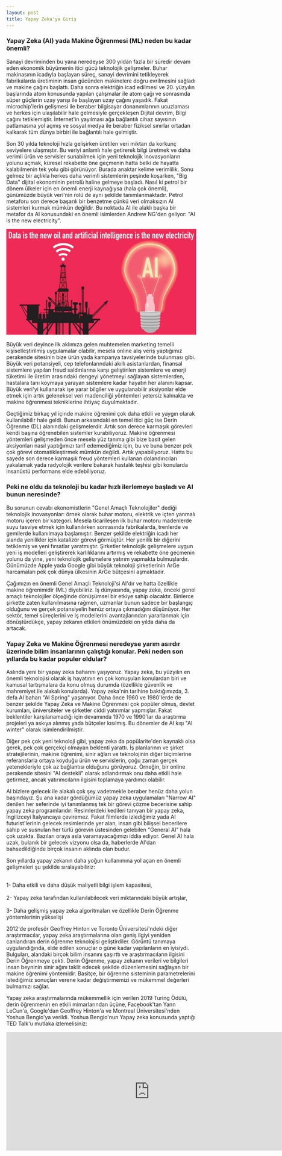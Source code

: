 ```yaml
---
layout: post
title: Yapay Zeka'ya Giriş
---
```


<h3>Yapay Zeka (AI) yada Makine Öğrenmesi (ML) neden bu kadar önemli?</h3>

Sanayi devriminden bu yana neredeyse 300 yıldan fazla bir süredir devam eden ekonomik büyümenin itici gücü teknolojik gelişmeler. Buhar makinasının icadıyla başlayan süreç, sanayi devrimini tetikleyerek fabrikalarda üretiminin insan gücünden makinelere doğru evrilmesini sağladı ve makine çağını başlattı. Daha sonra elektriğin icad edilmesi ve 20. yüzyılın başlarında atom konusunda yapılan çalışmalar ile atom çağı ve sonrasında süper güçlerin uzay yarışı ile başlayan uzay çağını yaşadık. Fakat microchip'lerin gelişmesi ile beraber bilgisayar donanımlarının ucuzlaması ve herkes için ulaşılabilir hale gelmesiyle gerçekleşen Dijital devrim, Bilgi çağını tetiklemiştir. İnternet'in yayılması ağa bağlantılı cihaz sayısının patlamasına yol açmış ve sosyal medya ile beraber fiziksel sınırlar ortadan kalkarak tüm dünya birbiri ile bağlantılı hale gelmiştir. 

Son 30 yılda teknoloji hızla gelişirken üretilen veri miktarı da korkunç seviyelere ulaşmıştır. Bu veriyi anlamlı hale getirerek bilgi üretmek ve daha verimli ürün ve servisler sunabilmek için yeni teknolojik inovasyonların yolunu açmak, küresel rekabette öne geçmenin hatta belki de hayatta kalabilmenin tek yolu gibi görünüyor. Burada anaktar kelime verimlilik. Sonu gelmez bir açlıkla herkes daha verimli sistemlerin peşinde koşarken, "Big Data" dijital ekonominin petrolü haline gelmeye başladı. Nasıl ki petrol bir dönem ülkeler için en önemli enerji kaynağıysa (hala çok önemli), günümüzde büyük veri'nin rolü de aynı şekilde tanımlanmaktadır. Petrol metaforu son derece başarılı bir benzetme çünkü veri olmaksızın AI sistemleri kurmak mümkün değildir. Bu noktada AI ile alaklı başka bir metafor da AI konusundaki en önemli isimlerden Andrew NG'den geliyor: "AI is the new electricity".

![](/images/DataOilAIElectricity.png)


Büyük veri deyince ilk aklımıza gelen muhtemelen marketing temelli kişiselleştirilmiş uygulamalar olabilir, mesela online alış veriş yaptığımız perakende sitesinin bize ürün yada kampanya tavsiyelerinde bulunması gibi. Büyük veri potansiyeli, cep telefonlarındaki akıllı asistanlardan, finansal sistemlere yapılan freud saldırılarına karşı geliştirilen sistemlere ve enerji tüketimi ile üretim arasındaki dengeyi yönetmeyi sağlayan sistemlerden, hastalara tanı koymaya yarayan sistemlere kadar hayatın her alanını kapsar. Büyük veri'yi kullanarak işe yarar bilgiler ve uygulanabilir aksiyonlar elde etmek için artık geleneksel veri madenciliği yöntemleri yetersiz kalmakta ve makine öğrenmesi tekniklerine ihtiyaç duyulmaktadır.

Geçtiğimiz birkaç yıl içinde makine öğrenimi çok daha etkili ve yaygın olarak kullanılabilir hale geldi. Bunun arkasındaki en temel itici güç ise Derin Öğrenme (DL) alanındaki gelişmelerdir. Artık son derece karmaşık görevleri kendi başına öğrenebilen sistemler kurabiliyoruz. Makine öğrenmesi yöntemleri gelişmeden önce mesela yüz tanıma gibi bize basit gelen aksiyonları nasıl yaptığımızı tarif edemediğimiz için, bu ve buna benzer pek çok görevi otomatikleştirmek mümkün değildi. Artık yapabiliyoruz. Hatta bu sayede son derece karmaşık freud yöntemleri kullanan dolandırıcıları yakalamak yada radyolojik verilere bakarak hastalık teşhisi gibi konularda insanüstü performans elde edebiliyoruz. 

<h3>Peki ne oldu da teknoloji bu kadar hızlı ilerlemeye başladı ve AI bunun neresinde? </h3>

Bu sorunun cevabı ekonomistlerin "Genel Amaçlı Teknolojiler" dediği teknolojik inovasyonlar: örnek olarak buhar motoru, elektrik ve içten yanmalı motoru içeren bir kategori. Mesela ticarileşen ilk buhar motoru madenlerde suyu tasviye etmek için kullanılırken sonrasında fabrikalarda, trenlerde ve gemilerde kullanılmaya başlamıştır. Benzer şekilde elektriğin icadı her alanda yenilikler için katalizör görevi görmüştür. Her yenilik bir diğerini tetiklemiş ve yeni fırsatlar yaratmıştır. Şirketler teknolojik gelişmelere uygun yeni iş modelleri geliştirerek karlılıklarını artırmış ve rekabette öne geçmenin yolunu da yine, yeni teknolojik gelişmelere yatırım yapmakta bulmuşlardır. Günümüzde Apple yada Google gibi büyük teknoloji şirketlerinin ArGe harcamaları pek çok dünya ülkesinin ArGe bütçesini aşmaktadır.

Çağımızın en önemli Genel Amaçlı Teknoloji'si AI'dır ve hatta özellikle makine öğrenimidir (ML) diyebiliriz. İş dünyasında, yapay zeka, önceki genel amaçlı teknolojiler ölçeğinde dönüşümsel bir etkiye sahip olacaktır. Binlerce şirkette zaten kullanılmasına rağmen, uzmanlar bunun sadece bir başlangıç olduğunu ve gerçek potansiyelin henüz ortaya çıkmadığını düşünüyor. Her sektör, temel süreçlerini ve iş modellerini avantajlarından yararlanmak için dönüştürdükçe, yapay zekanın etkileri önümüzdeki on yılda daha da artacak. 

<h3>Yapay Zeka ve Makine Öğrenmesi neredeyse yarım asırdır üzerinde bilim insanlarının çalıştığı konular. Peki neden son yıllarda bu kadar populer oldular?</h3>

Aslında yeni bir yapay zeka baharını yaşıyoruz. Yapay zeka, bu yüzyılın en önemli teknolojisi olarak iş hayatının en çok konuşulan konulardan biri ve kamusal tartışmalara da konu olmuş durumda (özellikle güvenlik ve mahremiyet ile alakalı konularda). Yapay zeka'nin tarihine baktığımızda, 3. defa AI baharı "AI Spring" yaşanıyor. Daha önce 1960 ve 1980'lerde de benzer şekilde Yapay Zeka ve Makine Öğrenmesi çok popüler olmuş, devlet kurumları, üniversiteler ve şirketler ciddi yatırımlar yapmışlar. Fakat beklentiler karşılanamadığı için devamında 1970 ve 1990'lar da araştırma projeleri ya askıya alınmış yada bütçeler kısılmış. Bu dönemler de AI kışı "AI winter" olarak isimlendirilmiştir.

Diğer pek çok yeni teknoloji gibi, yapay zeka da popülarite'den kaynaklı olsa gerek, pek çok gerçekçi olmayan beklenti yarattı. İş planlarının ve şirket stratejilerinin, makine öğrenimi, sinir ağları ve teknolojinin diğer biçimlerine referanslarla ortaya koyduğu ürün ve servislerin, çoğu zaman gerçek yetenekleriyle çok az bağlantısı olduğunu görüyoruz. Örneğin, bir online perakende sitesini "AI destekli" olarak adlandırmak onu daha etkili hale getirmez, ancak yatırımcıların ilgisini toplamaya yardımcı olabilir. 

AI bizlere gelecek ile alakalı çok şey vadetmekle beraber henüz daha yolun başındayız. Şu ana kadar gördüğümüz yapay zeka uygulamaları "Narrow AI" denilen her seferinde iyi tanımlanmış tek bir görevi çözme becerisine sahip yapay zeka programlarıdır: Resimlerdeki kedileri tanıyan bir yapay zeka, İngilizceyi İtalyancaya çeviremez. Fakat filmlerde izlediğimiz yada AI futurist'lerinin gelecek resimlerinde yer alan, insan gibi bilişsel becerilere sahip ve susnulan her türlü görevin üstesinden gelebilen "General AI" hala çok uzakta. Bazıları oraya asla varamayacağımızı iddia ediyor. Genel AI hala uzak, bulanık bir gelecek vizyonu olsa da, haberlerde AI'dan bahsedildiğinde birçok insanın aklında olan budur.

Son yıllarda yapay zekanın daha yoğun kullanımına yol açan en önemli gelişmeleri şu şekilde sıralayabiliriz:
<p><br>1- Daha etkili ve daha düşük maliyetli bilgi işlem kapasitesi, </br>
<br>2- Yapay zeka tarafından kullanılabilecek veri miktarındaki büyük artışlar, </br>
<br>3- Daha gelişmiş yapay zeka algoritmaları ve özellikle Derin Öğrenme yöntemlerinin yükselişi </br> </p>

2012'de profesör Geoffrey Hinton ve Toronto Üniversitesi'ndeki diğer araştırmacılar, yapay zeka araştırmalarına olan geniş ilgiyi yeniden canlandıran derin öğrenme teknolojisi geliştirdiler. Görüntü tanımaya uygulandığında, elde edilen sonuçlar o güne kadar yapılanların en iyisiydi. Bulguları, alandaki birçok bilim insanını şaşırttı ve araştırmacıların ilgisini Derin Öğrenmeye çekti. Derin Öğrenme, yapay zekanın verileri ve bilgileri insan beyninin sinir ağını taklit edecek şekilde düzenlemesini sağlayan bir makine öğrenimi yöntemidir. Basitçe, bir öğrenme sisteminin parametrelerini istediğimiz sonuçları verene kadar değiştirmemizi ve mükemmel değerleri bulmamızı sağlar.

Yapay zeka araştırmalarında mükemmellik için verilen 2019 Turing Ödülü, derin öğrenmenin en etkili mimarlarından üçüne, Facebook'tan Yann LeCun'a, Google'dan Geoffrey Hinton'a ve Montreal Üniversitesi'nden Yoshua Bengio'ya verildi. Yoshua Bengio'nun Yapay zeka konusunda yaptığı TED Talk'u mutlaka izlemelisiniz:
<p><iframe src="https://www.youtube.com/embed/uawLjkSI7Mo" width="760" height="315" frameborder="0" allowfullscreen="allowfullscreen"></iframe></p>

